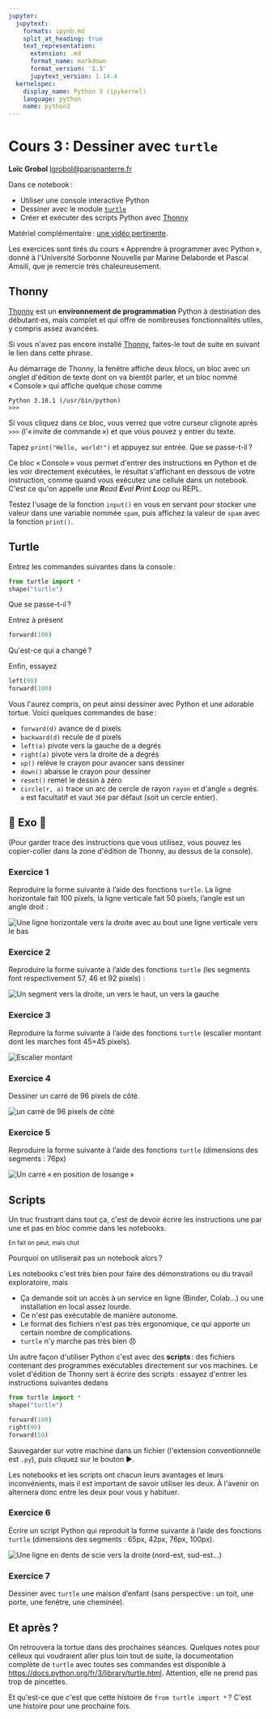 ```yaml
---
jupyter:
  jupytext:
    formats: ipynb,md
    split_at_heading: true
    text_representation:
      extension: .md
      format_name: markdown
      format_version: '1.3'
      jupytext_version: 1.14.4
  kernelspec:
    display_name: Python 3 (ipykernel)
    language: python
    name: python3
---
```


<!-- LTeX: language=fr -->
<!-- #region slideshow={"slide_type": "slide"} -->
Cours 3 : Dessiner avec `turtle`
================================

**Loïc Grobol** [<lgrobol@parisnanterre.fr>](mailto:lgrobol@parisnanterre.fr)

<!-- #endregion -->

Dans ce notebook :

- Utiliser une console interactive Python
- Dessiner avec le module [`turtle`](https://docs.python.org/3/library/turtle.html)
- Créer et exécuter des scripts Python avec [Thonny](https://thonny.org/)

Matériel complémentaire : [une vidéo pertinente](https://youtu.be/FN2RM-CHkuI).

Les exercices sont tirés du cours « Apprendre à programmer avec Python », donné à l'Université
Sorbonne Nouvelle par Marine Delaborde et Pascal Amsili, que je remercie très chaleureusement.

## Thonny

[Thonny](https://thonny.org/) est un **environnement de programmation** Python à destination des
débutant⋅es, mais complet et qui offre de nombreuses fonctionnalités utiles, y compris assez
avancées.

Si vous n'avez pas encore installé [Thonny](https://thonny.org/), faites-le tout de suite en suivant
le lien dans cette phrase.

Au démarrage de Thonny, la fenêtre affiche deux blocs, un bloc avec un onglet d'édition de texte
dont on va bientôt parler, et un bloc nommé « Console » qui affiche quelque chose comme

```text
Python 3.10.1 (/usr/bin/python)
>>> 
```

Si vous cliquez dans ce bloc, vous verrez que votre curseur clignote après `>>>` (l'« invite de
commande ») et que vous pouvez y entrer du texte.

Tapez `print("Hello, world!")` et appuyez sur entrée. Que se passe-t-il ?


Ce bloc « Console » vous permet d'entrer des instructions en Python et de les voir directement
exécutées, le résultat s'affichant en dessous de votre instruction, comme quand vous exécutez une
cellule dans un notebook. C'est ce qu'on appelle une _**R**ead **E**val **P**rint **L**oop_ ou REPL.


Testez l'usage de la fonction `input()` en vous en servant pour stocker une valeur dans une variable
nommée `spam`, puis affichez la valeur de `spam` avec la fonction `print()`.

## Turtle

<!-- #region -->
Entrez les commandes suivantes dans la console :

```python
from turtle import *
shape("turtle")
```

Que se passe-t-il ?
<!-- #endregion -->

<!-- #region -->
Entrez à présent

```python
forward(100)
```

Qu'est-ce qui a changé ?
<!-- #endregion -->

<!-- #region -->
Enfin, essayez

```python
left(90)
forward(100)
```
<!-- #endregion -->

Vous l'aurez compris, on peut ainsi dessiner avec Python et une adorable tortue. Voici quelques
commandes de base :

- `forward(d)` avance de d pixels
- `backward(d)` recule de d pixels
- `left(a)` pivote vers la gauche de a degrés
- `right(a)` pivote vers la droite de a degrés
- `up()` relève le crayon pour avancer sans dessiner
- `down()` abaisse le crayon pour dessiner
- `reset()` remet le dessin à zéro
- `circle(r, a)` trace un arc de cercle de rayon `rayon` et d'angle `a` degrés. `a` est facultatif
  et vaut `360` par défaut (soit un cercle entier).

## 🐢 Exo 🐢

(Pour garder trace des instructions que vous utilisez, vous pouvez les copier-coller dans la zone
d'édition de Thonny, au dessus de la console).

### Exercice 1

Reproduire la forme suivante à l’aide des fonctions `turtle`. La ligne horizontale fait 100 pixels,
la ligne verticale fait 50 pixels, l’angle est un angle droit :

![Une ligne horizontale vers la droite avec au bout une ligne verticale vers le bas](images/ex1.png)

### Exercice 2

Reproduire la forme suivante à l’aide des fonctions `turtle` (les segments font respectivement 57,
46 et 92 pixels) :

![Un segment vers la droite, un vers le haut, un vers la gauche](images/ex2.png)

### Exercice 3

Reproduire la forme suivante à l’aide des fonctions `turtle` (escalier montant dont les marches font
45×45 pixels).

![Escalier montant](images/ex3.png)

### Exercice 4

Dessiner un carré de 96 pixels de côté.

![un carré de 96 pixels de côté](images/ex4.png)

### Exercice 5

Reproduire la forme suivante à l’aide des fonctions `turtle` (dimensions des segments : 76px)

![Un carré « en position de losange »](images/ex5.png)

<!-- #region -->
## Scripts

Un truc frustrant dans tout ça, c'est de devoir écrire les instructions une par une et pas en bloc
comme dans les notebooks.

<small>En fait on peut, mais chut</small>

Pourquoi on utiliserait pas un notebook alors ?

Les notebooks c'est très bien pour faire des démonstrations ou du travail exploratoire, mais

- Ça demande soit un accès à un service en ligne (Binder, Colab…) ou une installation en local assez
  lourde.
- Ce n'est pas exécutable de manière autonome.
- Le format des fichiers n'est pas très ergonomique, ce qui apporte un certain nombre de
  complications.
- `turtle` n'y marche pas très bien 😠

Un autre façon d'utiliser Python c'est avec des **scripts** : des fichiers contenant des programmes
exécutables directement sur vos machines. Le volet d'édition de Thonny sert à écrire des scripts :
essayez d'entrer les instructions suivantes dedans

```python
from turtle import *
shape("turtle")

forward(100)
right(90)
forward(50)
```

Sauvegarder sur votre machine dans un fichier (l'extension conventionnelle est `.py`), puis cliquez
sur le bouton ▶️.

<!-- #endregion -->

Les notebooks et les scripts ont chacun leurs avantages et leurs inconvénients, mais il est
important de savoir utiliser les deux. À l'avenir on alternera donc entre les deux pour vous y
habituer.

### Exercice 6

Écrire un script Python qui reproduit la forme suivante à l’aide des fonctions `turtle` (dimensions
des segments : 65px, 42px, 76px, 100px).

![Une ligne en dents de scie vers la droite (nord-est, sud-est…)](images/ex6.png)

### Exercice 7

Dessiner avec `turtle` une maison d’enfant (sans perspective : un toit, une porte, une fenêtre, une
cheminée).

## Et après ?

On retrouvera la tortue dans des prochaines séances. Quelques notes pour celleux qui voudraient
aller plus loin tout de suite, la documentation complète de `turtle` avec toutes ses commandes est
disponible à <https://docs.python.org/fr/3/library/turtle.html>. Attention, elle ne prend pas trop
de pincettes.

Et qu'est-ce que c'est que cette histoire de `from turtle import *` ? C'est une histoire pour une
prochaine fois.
